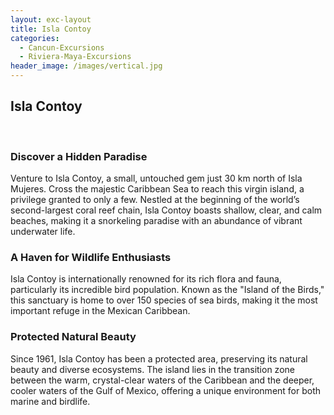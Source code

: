 ```yaml
---
layout: exc-layout
title: Isla Contoy
categories:
  - Cancun-Excursions
  - Riviera-Maya-Excursions
header_image: /images/vertical.jpg
---
```

## Isla Contoy  
&nbsp;  

### Discover a Hidden Paradise

Venture to Isla Contoy, a small, untouched gem just 30 km north of Isla Mujeres. Cross the majestic Caribbean Sea to reach this virgin island, a privilege granted to only a few. Nestled at the beginning of the world’s second-largest coral reef chain, Isla Contoy boasts shallow, clear, and calm beaches, making it a snorkeling paradise with an abundance of vibrant underwater life.

### A Haven for Wildlife Enthusiasts

Isla Contoy is internationally renowned for its rich flora and fauna, particularly its incredible bird population. Known as the "Island of the Birds," this sanctuary is home to over 150 species of sea birds, making it the most important refuge in the Mexican Caribbean.  

### Protected Natural Beauty

Since 1961, Isla Contoy has been a protected area, preserving its natural beauty and diverse ecosystems. The island lies in the transition zone between the warm, crystal-clear waters of the Caribbean and the deeper, cooler waters of the Gulf of Mexico, offering a unique environment for both marine and birdlife. 
